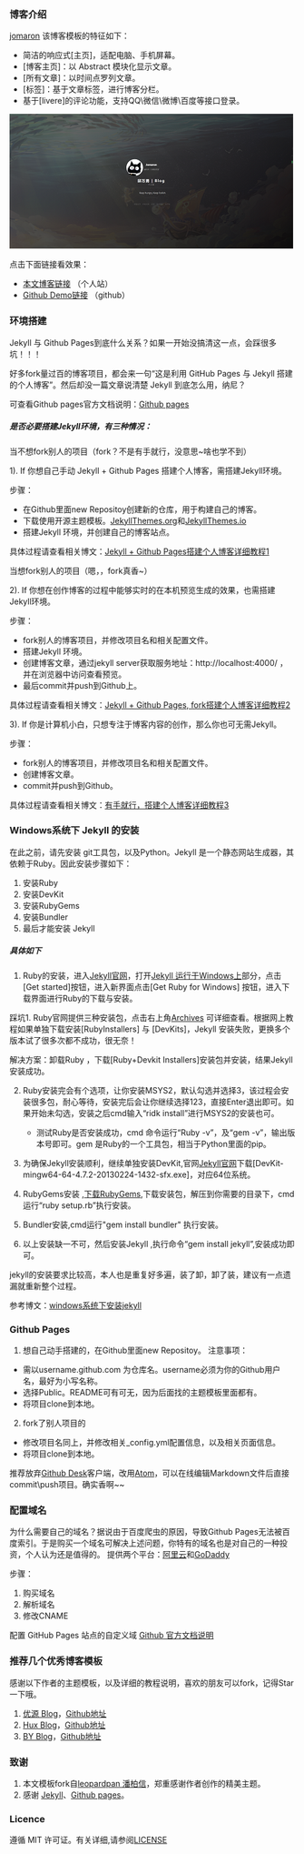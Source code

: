 ### 博客介绍
[jomaron](https://jomaron.top) 该博客模板的特征如下：

 * 简洁的响应式[主页]，适配电脑、手机屏幕。
 * [博客主页]：以 Abstract 模块化显示文章。
 * [所有文章]：以时间点罗列文章。
 * [标签]：基于文章标签，进行博客分栏。
 * 基于[livere]的评论功能，支持QQ\微信\微博\百度等接口登录。

 ![](/images/homepage.png)

点击下面链接看效果：

 * [本文博客链接](https://jomaron.top/) （个人站）         
 * [Github Demo链接](https://jomaron.github.io/) （github）         


### 环境搭建
Jekyll 与 Github Pages到底什么关系？如果一开始没搞清这一点，会踩很多坑！！！

好多fork量过百的博客项目，都会来一句“这是利用 GitHub Pages 与 Jekyll 搭建的个人博客”。然后却没一篇文章说清楚 Jekyll 到底怎么用，纳尼？

可查看Github pages官方文档说明：[Github pages](https://docs.github.com/cn/pages)



##### 是否必要搭建Jekyll环境，有三种情况：

当不想fork别人的项目（fork？不是有手就行，没意思~啥也学不到）

1). If 你想自己手动 Jekyll + Github Pages 搭建个人博客，需搭建Jekyll环境。

步骤：
* 在Github里面new Repositoy创建新的仓库，用于构建自己的博客。
* 下载使用开源主题模板。[JekyllThemes.org](http://jekyllthemes.org/)和[JekyllThemes.io](https://jekyllthemes.io/)
* 搭建Jekyll 环境，并创建自己的博客站点。

具体过程请查看相关博文：[Jekyll + Github Pages搭建个人博客详细教程1](https://zhuanlan.zhihu.com/p/87225594)

当想fork别人的项目（嗯，，fork真香~）

2). If 你想在创作博客的过程中能够实时的在本机预览生成的效果，也需搭建Jekyll环境。

步骤：
* fork别人的博客项目，并修改项目名和相关配置文件。
* 搭建Jekyll 环境。
* 创建博客文章，通过jekyll server获取服务地址：http://localhost:4000/ ，并在浏览器中访问查看预览。
* 最后commit并push到Github上。

具体过程请查看相关博文：[Jekyll + Github Pages, fork搭建个人博客详细教程2](https://github.com/qiubaiying/qiubaiying.github.io/wiki/%E5%8D%9A%E5%AE%A2%E6%90%AD%E5%BB%BA%E8%AF%A6%E7%BB%86%E6%95%99%E7%A8%8B)

3). If 你是计算机小白，只想专注于博客内容的创作，那么你也可无需Jekyll。

步骤：
* fork别人的博客项目，并修改项目名和相关配置文件。
* 创建博客文章。
* commit并push到Github。

具体过程请查看相关博文：[有手就行，搭建个人博客详细教程3](https://github.com/qiubaiying/qiubaiying.github.io)


### Windows系统下 Jekyll 的安装

在此之前，请先安装 git工具包，以及Python。Jekyll 是一个静态网站生成器，其依赖于Ruby。因此安装步骤如下：
1. 安装Ruby
2. 安装DevKit
3. 安装RubyGems
4. 安装Bundler
5. 最后才能安装 Jekyll

##### 具体如下
1. Ruby的安装，进入[Jekyll官网](http://jekyllcn.com/)，打开[Jekyll 运行于Windows上](http://jekyllcn.com/docs/windows/#installation)部分，点击[Get started]按钮，进入新界面点击[Get Ruby for Windows] 按钮，进入下载界面进行Ruby的下载与安装。

踩坑1. Ruby官网提供三种安装包，点击右上角[Archives](https://rubyinstaller.org/downloads/archives/) 可详细查看。根据网上教程如果单独下载安装[RubyInstallers] 与 [DevKits]，Jekyll 安装失败，更换多个版本试了很多次都不成功，很无奈！

解决方案：卸载Ruby ，下载[Ruby+Devkit Installers]安装包并安装，结果Jekyll安装成功。

2. Ruby安装完会有个选项，让你安装MSYS2，默认勾选并选择3，该过程会安装很多包，耐心等待，安装完后会让你继续选择123，直接Enter退出即可。如果开始未勾选，安装之后cmd输入“ridk install”进行MSYS2的安装也可。

    * 测试Ruby是否安装成功，cmd 命令运行“Ruby -v”，及“gem -v”，输出版本号即可。gem 是Ruby的一个工具包，相当于Python里面的pip。

3. 为确保Jekyll安装顺利，继续单独安装DevKit,官网[Jekyll官网](https://rubyinstaller.org/downloads/archives/)下载[DevKit-mingw64-64-4.7.2-20130224-1432-sfx.exe]，对应64位系统。

4. RubyGems安装 ,[下载RubyGems](https://rubygems.org/pages/download/),下载安装包，解压到你需要的目录下，cmd运行“ruby setup.rb”执行安装。

5. Bundler安装,cmd运行"gem install bundler" 执行安装。

6. 以上安装缺一不可，然后安装Jekyll ,执行命令“gem install jekyll”,安装成功即可。

jekyll的安装要求比较高，本人也是重复好多遍，装了卸，卸了装，建议有一点遗漏就重新整个过程。

参考博文：[windows系统下安装jekyll](https://segmentfault.com/q/1010000013418668/a-1020000013529937)


### Github Pages

1. 想自己动手搭建的，在Github里面new Repositoy。
注意事项：
 * 需以username.github.com 为仓库名。username必须为你的Github用户名，最好为小写名称。
 * 选择Public。README可有可无，因为后面找的主题模板里面都有。
 * 将项目clone到本地。
2. fork了别人项目的
 * 修改项目名同上，并修改相关_config.yml配置信息，以及相关页面信息。
 * 将项目clone到本地。

推荐放弃[Github Desk](https://desktop.github.com/)客户端，改用[Atom](https://atom.io/)，可以在线编辑Markdown文件后直接commit\push项目。确实香啊~~

### 配置域名

为什么需要自己的域名？据说由于百度爬虫的原因，导致Github Pages无法被百度索引。于是购买一个域名可解决上述问题，你特有的域名也是对自己的一种投资，个人认为还是值得的。
提供两个平台：[阿里云](https://wanwang.aliyun.com/domain/?spm=5176.8006371.1007.dnetcndomain.q1ys4x)和[GoDaddy](https://sg.godaddy.com/zh)

步骤：
1. 购买域名
2. 解析域名
3. 修改CNAME

配置 GitHub Pages 站点的自定义域
[Github 官方文档说明](https://docs.github.com/cn/pages/configuring-a-custom-domain-for-your-github-pages-site)


### 推荐几个优秀博客模板

感谢以下作者的主题模板，以及详细的教程说明，喜欢的朋友可以fork，记得Star一下哦。

1. [优源 Blog](https://duter2016.github.io/)，[Github地址](https://github.com/Duter2016)
2. [Hux Blog](https://huangxuan.me/)，[Github地址](https://github.com/huxpro) 
3. [BY Blog](http://qiubaiying.vip/)，[Github地址](https://github.com/qiubaiying) 


### 致谢
1. 本文模板fork自[leopardpan 潘柏信](https://github.com/leopardpan)，郑重感谢作者创作的精美主题。
2. 感谢 [Jekyll](http://jekyllcn.com/)、[Github pages](https://docs.github.com/cn/pages)。

### Licence

遵循 MIT 许可证。有关详细,请参阅[LICENSE](https://docs.github.com/en/repositories/managing-your-repositorys-settings-and-features/customizing-your-repository/licensing-a-repository#disclaimer)
